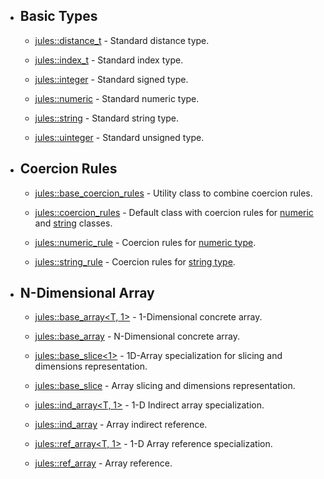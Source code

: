 ---
---

  - ## Basic Types
    
      - [jules::distance\_t](doc_core__type.html#jules::distance_t "jules::distance_t") - Standard distance type.
    
      - [jules::index\_t](doc_core__type.html#jules::index_t "jules::index_t") - Standard index type.
    
      - [jules::integer](doc_core__type.html#jules::integer "jules::integer") - Standard signed type.
    
      - [jules::numeric](doc_core__type.html#jules::numeric "jules::numeric") - Standard numeric type.
    
      - [jules::string](doc_core__type.html#jules::string "jules::string") - Standard string type.
    
      - [jules::uinteger](doc_core__type.html#jules::uinteger "jules::uinteger") - Standard unsigned type.

  - ## Coercion Rules
    
      - [jules::base\_coercion\_rules](doc_core__type.html#jules::base_coercion_rules-Rules...- "jules::base_coercion_rules\<Rules...\>") - Utility class to combine coercion rules.
    
      - [jules::coercion\_rules](doc_core__type.html#jules::coercion_rules "jules::coercion_rules") - Default class with coercion rules for [numeric](doc_core__type.html#jules::numeric) and [string](doc_core__type.html#jules::string) classes.
    
      - [jules::numeric\_rule](doc_core__type.html#jules::numeric_rule "jules::numeric_rule") - Coercion rules for [numeric type](doc_core__type.html#jules::numeric).
    
      - [jules::string\_rule](doc_core__type.html#jules::string_rule "jules::string_rule") - Coercion rules for [string type](doc_core__type.html#jules::string).

  - ## N-Dimensional Array
    
      - [jules::base\_array\<T, 1\>](doc_array__array.html#jules::base_array-T,1- "jules::base_array\<T, 1\>") - 1-Dimensional concrete array.
    
      - [jules::base\_array](doc_array__array.html#jules::base_array-T,N- "jules::base_array\<T, N\>") - N-Dimensional concrete array.
    
      - [jules::base\_slice\<1\>](doc_array__slice.html#jules::base_slice-1- "jules::base_slice\<1\>") - 1D-Array specialization for slicing and dimensions representation.
    
      - [jules::base\_slice](doc_array__slice.html#jules::base_slice-N- "jules::base_slice\<N\>") - Array slicing and dimensions representation.
    
      - [jules::ind\_array\<T, 1\>](doc_array__ind_array.html#jules::ind_array-T,1- "jules::ind_array\<T, 1\>") - 1-D Indirect array specialization.
    
      - [jules::ind\_array](doc_array__ind_array.html#jules::ind_array-T,N- "jules::ind_array\<T, N\>") - Array indirect reference.
    
      - [jules::ref\_array\<T, 1\>](doc_array__ref_array.html#jules::ref_array-T,1- "jules::ref_array\<T, 1\>") - 1-D Array reference specialization.
    
      - [jules::ref\_array](doc_array__ref_array.html#jules::ref_array-T,N- "jules::ref_array\<T, N\>") - Array reference.
